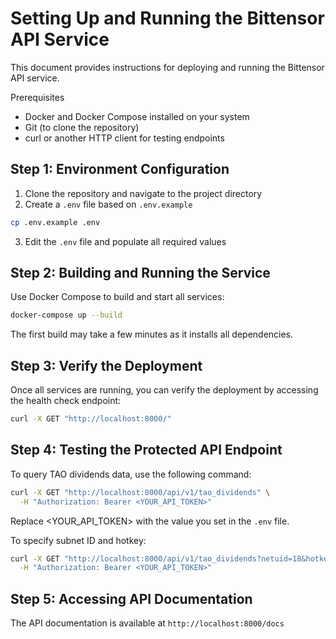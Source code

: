 # Setting Up and Running the Bittensor API Service

This document provides instructions for deploying and running the Bittensor API service.

Prerequisites

- Docker and Docker Compose installed on your system
- Git (to clone the repository)
- curl or another HTTP client for testing endpoints

## Step 1: Environment Configuration

1. Clone the repository and navigate to the project directory
2. Create a `.env` file based on `.env.example`
```bash
cp .env.example .env
```
3. Edit the `.env` file and populate all required values

## Step 2: Building and Running the Service

Use Docker Compose to build and start all services:
```bash
docker-compose up --build
```

The first build may take a few minutes as it installs all dependencies.

## Step 3: Verify the Deployment

Once all services are running, you can verify the deployment by accessing the health check endpoint:

```bash
curl -X GET "http://localhost:8000/"
```

## Step 4: Testing the Protected API Endpoint

To query TAO dividends data, use the following command:

```bash
curl -X GET "http://localhost:8000/api/v1/tao_dividends" \
  -H "Authorization: Bearer <YOUR_API_TOKEN>"
```

Replace <YOUR_API_TOKEN> with the value you set in the `.env` file.

To specify subnet ID and hotkey:

```bash
curl -X GET "http://localhost:8000/api/v1/tao_dividends?netuid=18&hotkey=5FFApaS75bv5pJHfAp2FVLBj9ZaXuFDjEypsaBNc1wCfe52v" \
  -H "Authorization: Bearer <YOUR_API_TOKEN>"
```

## Step 5: Accessing API Documentation

The API documentation is available at `http://localhost:8000/docs`

